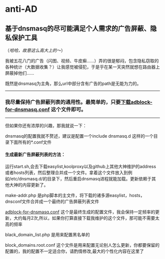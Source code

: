 # anti-AD

## 基于dnsmasq的尽可能满足个人需求的广告屏蔽、隐私保护工具
（*哈哈，故意这么高大上的～*）

我被五花八门的广告（闪图、视频、牛皮癣……）弄的很是郁闷，包含隐私窃取的各种统计（大数据收集？）让我感觉被侵犯，于是乎在某一天突然就想在路由器上屏蔽掉他们……

既然是dnsmasq为主角，那么url中部分含有广告的path是无能为力的。
* * *

### 我尽量保持广告屏蔽列表的通用性。最简单的，只要[下载adblock-for-dnsmasq.conf](https://raw.githubusercontent.com/gentlyx/anti-AD/master/adblock-for-dnsmasq.conf) 这个文件即可。
* * *

但如果你还有浓厚的兴趣，那我就说一下：

dnsmasq的配置我就不赘述，建议是配置一个include dnsmasq.d 这样的一个目录下面所有的\*.conf文件

#### 生成最新广告屏蔽列表的方法：

运行start.sh,会去下载easylist,koolproxy以及github上其他大神维护的address或者hosts列表，然后整理合并成一个文件。拿着这个文件放入到例如/etc/dnsmasq.d/的目录下，然后重启dnsmasq进程就能加载。更新依赖于其他大神的内容更新了。

make-addr.php 是php脚本的主文件，将下载的诸多源easylist，hosts，dnsconf文件合并成一个最终的广告屏蔽列表文件

[adblock-for-dnsmasq.conf](https://raw.githubusercontent.com/gentlyx/anti-AD/master/adblock-for-dnsmasq.conf) 这个是最终生成的配置文件，我会保持一定频率的更新，大约每月2次,所以，如果你打算直接下载我维护的这个文件，那可能不需要太高的频率

black_domain_list.php 是用来配置黑名单的

block_domains.root.conf 这个文件是用来配置无论别人怎么更新，你都要保留的配置的，我的配置不一定适合你，请酌情修改,最大的个性化内容在这里了
